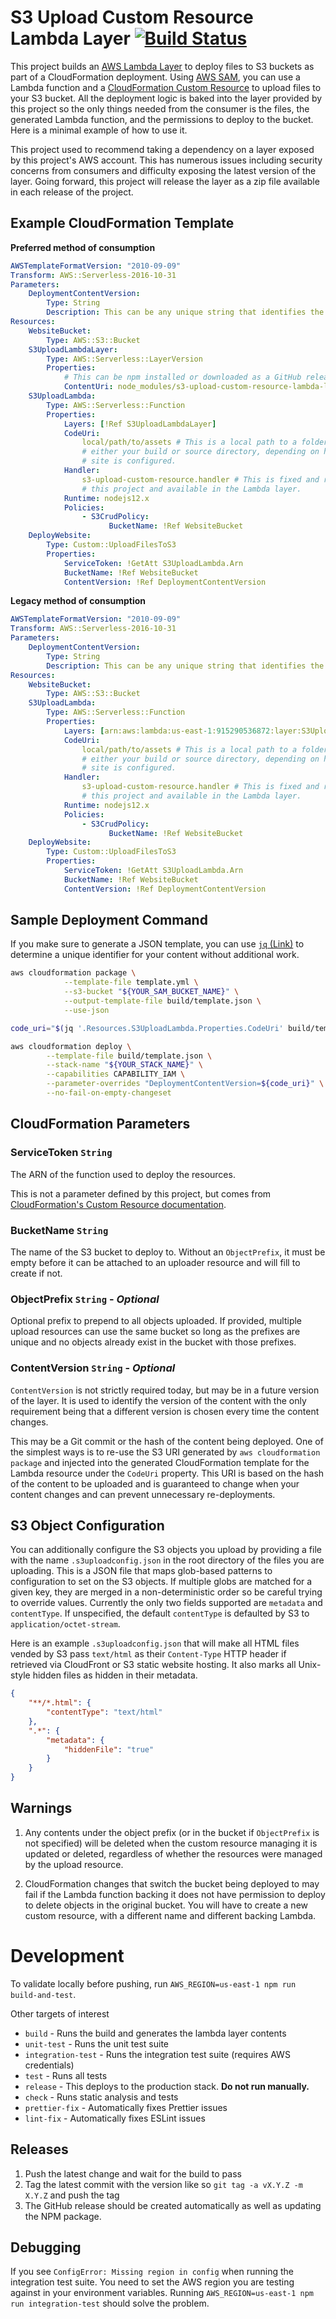 # S3 Upload Custom Resource Lambda Layer [![Build Status](https://github.com/quittle/s3-upload-custom-resource-lambda-layer/actions/workflows/npm.yml/badge.svg)](https://github.com/quittle/s3-upload-custom-resource-lambda-layer/actions/workflows/npm.yml)

This project builds an [AWS Lambda Layer](https://docs.aws.amazon.com/lambda/latest/dg/configuration-layers.html) to deploy files to S3 buckets as part of a CloudFormation deployment. Using [AWS SAM](https://docs.aws.amazon.com/serverless-application-model/latest/developerguide/what-is-sam.html), you can use a Lambda function and a [CloudFormation Custom Resource](https://docs.aws.amazon.com/AWSCloudFormation/latest/UserGuide/template-custom-resources.html) to upload files to your S3 bucket. All the deployment logic is baked into the layer provided by this project so the only things needed from the consumer is the files, the generated Lambda function, and the permissions to deploy to the bucket. Here is a minimal example of how to use it.

This project used to recommend taking a dependency on a layer exposed by this project's AWS account. This has numerous issues including security concerns from consumers and difficulty exposing the latest version of the layer. Going forward, this project will release the layer as a zip file available in each release of the project.

## Example CloudFormation Template

**Preferred method of consumption**

```yaml
AWSTemplateFormatVersion: "2010-09-09"
Transform: AWS::Serverless-2016-10-31
Parameters:
    DeploymentContentVersion:
        Type: String
        Description: This can be any unique string that identifies the current set of files you are deploying.
Resources:
    WebsiteBucket:
        Type: AWS::S3::Bucket
    S3UploadLambdaLayer:
        Type: AWS::Serverless::LayerVersion
        Properties:
            # This can be npm installed or downloaded as a GitHub release artifact
            ContentUri: node_modules/s3-upload-custom-resource-lambda-layer/dist/layer.zip
    S3UploadLambda:
        Type: AWS::Serverless::Function
        Properties:
            Layers: [!Ref S3UploadLambdaLayer]
            CodeUri:
                local/path/to/assets # This is a local path to a folder of files you want to deploy,
                # either your build or source directory, depending on how your
                # site is configured.
            Handler:
                s3-upload-custom-resource.handler # This is fixed and references a file provided by
                # this project and available in the Lambda layer.
            Runtime: nodejs12.x
            Policies:
                - S3CrudPolicy:
                      BucketName: !Ref WebsiteBucket
    DeployWebsite:
        Type: Custom::UploadFilesToS3
        Properties:
            ServiceToken: !GetAtt S3UploadLambda.Arn
            BucketName: !Ref WebsiteBucket
            ContentVersion: !Ref DeploymentContentVersion
```

**Legacy method of consumption**

```yaml
AWSTemplateFormatVersion: "2010-09-09"
Transform: AWS::Serverless-2016-10-31
Parameters:
    DeploymentContentVersion:
        Type: String
        Description: This can be any unique string that identifies the files you are deploying.
Resources:
    WebsiteBucket:
        Type: AWS::S3::Bucket
    S3UploadLambda:
        Type: AWS::Serverless::Function
        Properties:
            Layers: [arn:aws:lambda:us-east-1:915290536872:layer:S3UploadCustomResource:5]
            CodeUri:
                local/path/to/assets # This is a local path to a folder of files you want to deploy,
                # either your build or source directory, depending on how your
                # site is configured.
            Handler:
                s3-upload-custom-resource.handler # This is fixed and references a file provided by
                # this project and available in the Lambda layer.
            Runtime: nodejs12.x
            Policies:
                - S3CrudPolicy:
                      BucketName: !Ref WebsiteBucket
    DeployWebsite:
        Type: Custom::UploadFilesToS3
        Properties:
            ServiceToken: !GetAtt S3UploadLambda.Arn
            BucketName: !Ref WebsiteBucket
            ContentVersion: !Ref DeploymentContentVersion
```

## Sample Deployment Command

If you make sure to generate a JSON template, you can use [`jq` (Link)](https://stedolan.github.io/jq/) to determine a unique identifier for your content without additional work.

```bash
aws cloudformation package \
            --template-file template.yml \
            --s3-bucket "${YOUR_SAM_BUCKET_NAME}" \
            --output-template-file build/template.json \
            --use-json

code_uri="$(jq '.Resources.S3UploadLambda.Properties.CodeUri' build/template.json --raw-output)"

aws cloudformation deploy \
        --template-file build/template.json \
        --stack-name "${YOUR_STACK_NAME}" \
        --capabilities CAPABILITY_IAM \
        --parameter-overrides "DeploymentContentVersion=${code_uri}" \
        --no-fail-on-empty-changeset
```

## CloudFormation Parameters

### ServiceToken `String`

The ARN of the function used to deploy the resources.

This is not a parameter defined by this project, but comes from [CloudFormation's Custom Resource documentation](https://docs.aws.amazon.com/AWSCloudFormation/latest/UserGuide/aws-resource-cfn-customresource.html).

### BucketName `String`

The name of the S3 bucket to deploy to. Without an `ObjectPrefix`, it must be empty before it can be attached to an uploader resource and will fill to create if not.

### ObjectPrefix `String` - _Optional_

Optional prefix to prepend to all objects uploaded. If provided, multiple upload resources can use the same bucket so long as the prefixes are unique and no objects already exist in the bucket with those prefixes.

### ContentVersion `String` - _Optional_

`ContentVersion` is not strictly required today, but may be in a future version of the layer. It is used to identify the version of the content with the only requirement being that a different version is chosen every time the content changes.

This may be a Git commit or the hash of the content being deployed. One of the simplest ways is to re-use the S3 URI generated by `aws cloudformation package` and injected into the generated CloudFormation template for the Lambda resource under the `CodeUri` property. This URI is based on the hash of the content to be uploaded and is guaranteed to change when your content changes and can prevent unnecessary re-deployments.

## S3 Object Configuration

You can additionally configure the S3 objects you upload by providing a file with the name `.s3uploadconfig.json` in the root directory of the files you are uploading. This is a JSON file that maps glob-based patterns to configuration to set on the S3 objects. If multiple globs are matched for a given key, they are merged in a non-deterministic order so be careful trying to override values. Currently the only two fields supported are `metadata` and `contentType`. If unspecified, the default `contentType` is defaulted by S3 to `application/octet-stream`.

Here is an example `.s3uploadconfig.json` that will make all HTML files vended by S3 pass `text/html` as their `Content-Type` HTTP header if retrieved via CloudFront or S3 static website hosting. It also marks all Unix-style hidden files as hidden in their metadata.

```json
{
    "**/*.html": {
        "contentType": "text/html"
    },
    ".*": {
        "metadata": {
            "hiddenFile": "true"
        }
    }
}
```

## Warnings

1. Any contents under the object prefix (or in the bucket if `ObjectPrefix` is not specified) will be deleted when the custom resource managing it is updated or deleted, regardless of whether the resources were managed by the upload resource.

2. CloudFormation changes that switch the bucket being deployed to may fail if the Lambda function backing it does not have permission to deploy to delete objects in the original bucket. You will have to create a new custom resource, with a different name and different backing Lambda.

# Development

To validate locally before pushing, run `AWS_REGION=us-east-1 npm run build-and-test`.

Other targets of interest

-   `build` - Runs the build and generates the lambda layer contents
-   `unit-test` - Runs the unit test suite
-   `integration-test` - Runs the integration test suite (requires AWS credentials)
-   `test` - Runs all tests
-   `release` - This deploys to the production stack. **Do not run manually.**
-   `check` - Runs static analysis and tests
-   `prettier-fix` - Automatically fixes Prettier issues
-   `lint-fix` - Automatically fixes ESLint issues

## Releases

1. Push the latest change and wait for the build to pass
1. Tag the latest commit with the version like so `git tag -a vX.Y.Z -m X.Y.Z` and push the tag
1. The GitHub release should be created automatically as well as updating the NPM package.

## Debugging

If you see `ConfigError: Missing region in config` when running the integration test suite. You need to set the AWS region you are testing against in your environment variables. Running `AWS_REGION=us-east-1 npm run integration-test` should solve the problem.
